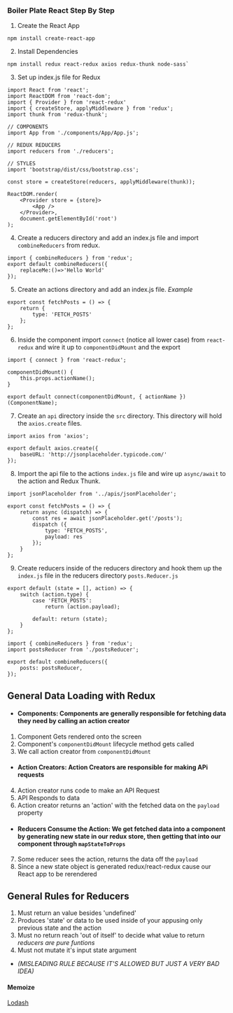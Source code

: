### Boiler Plate React Step By Step

1. Create the React App
```
npm install create-react-app
```

2. Install Dependencies
```
npm install redux react-redux axios redux-thunk node-sass`
```

3. Set up index.js file for Redux
```
import React from 'react';
import ReactDOM from 'react-dom';
import { Provider } from 'react-redux'
import { createStore, applyMiddleware } from 'redux';
import thunk from 'redux-thunk';

// COMPONENTS
import App from './components/App/App.js';

// REDUX REDUCERS
import reducers from './reducers';

// STYLES
import 'bootstrap/dist/css/bootstrap.css';
```

```
const store = createStore(reducers, applyMiddleware(thunk));

ReactDOM.render(
    <Provider store = {store}>
        <App />
    </Provider>,
    document.getElementById('root')
);
```

4. Create a reducers directory and add an index.js file and import `combineReducers` from redux.
```
import { combineReducers } from 'redux';
export default combineReducers({
    replaceMe:()=>'Hello World'
});
```

5. Create an actions directory and add an index.js file.
_Example_
```
export const fetchPosts = () => {
    return {
        type: 'FETCH_POSTS'
    };
};
```

6. Inside the component import `connect` (notice all lower case) from `react-redux` and wire it up to `componentDidMount` and the export

```
import { connect } from 'react-redux';
```

```
componentDidMount() {
    this.props.actionName();
}
```

```
export default connect(componentDidMount, { actionName })(ComponentName);
```

7. Create an `api` directory inside the `src` directory. This directory will hold the `axios.create` files.
```
import axios from 'axios';

export default axios.create({
    baseURL: 'http://jsonplaceholder.typicode.com/'
});
```
8. Import the api file to the actions `index.js` file and wire up `async/await` to the action and Redux Thunk.
```
import jsonPlaceholder from '../apis/jsonPlaceholder';

export const fetchPosts = () => {
    return async (dispatch) => {
        const res = await jsonPlaceholder.get('/posts');
        dispatch ({
            type: 'FETCH_POSTS',
            payload: res
        });
    }
};
```
9. Create reducers inside of the reducers directory and hook them up the `index.js` file in the reducers directory
`posts.Reducer.js`
```
export default (state = [], action) => {
    switch (action.type) {
        case 'FETCH_POSTS':
            return (action.payload);

        default: return (state);
    }
};
```
```
import { combineReducers } from 'redux';
import postsReducer from './postsReducer';

export default combineReducers({
    posts: postsReducer,
});
```

## General Data Loading with Redux
- #### Components: Components are generally responsible for fetching data they need by calling an action creator
 1. Component Gets rendered onto the screen
 2. Component's `componentDidMount` lifecycle method gets called
 3. We call action creator from `componentDidMount`

- #### Action Creators: Action Creators are responsible for making APi requests
 4. Action creator runs code to make an API Request
 5. API Responds to data
 6. Action creator returns an 'action' with the fetched data on the `payload` property

- #### Reducers Consume the Action: We get fetched data into a component by generating new state in our redux store, then getting that into our component through `mapStateToProps`
 7. Some reducer sees the action, returns the data off the `payload`
 8. Since a new state object is generated redux/react-redux cause our React app to be rerendered

 ## General Rules for Reducers
 1. Must return an value besides 'undefined'
 2. Produces 'state' or data to be used inside of your appusing only previous state and the action
 3. Must no return reach 'out of itself' to decide what value to return _reducers are pure funtions_
 4. Must not mutate it's input state argument
  - _(MISLEADING RULE BECAUSE IT'S ALLOWED BUT JUST A VERY BAD IDEA)_


  #### Memoize
  [Lodash](https://lodash.com/docs)